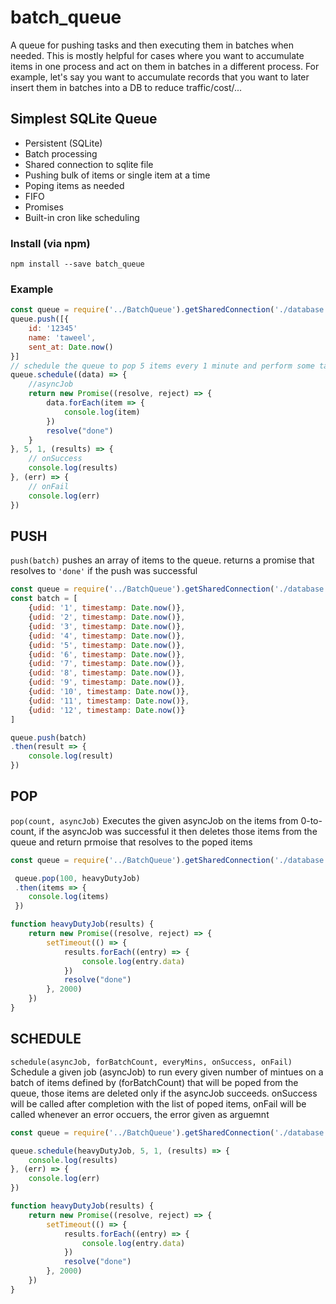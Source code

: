 # batch_queue
A queue for pushing tasks and then executing them in batches when needed. This is mostly helpful for cases where you want to accumulate items in one process and act on them in batches in a different process. For example, let's say you want to accumulate records that you want to later insert them in batches into a DB to reduce traffic/cost/... 

## Simplest SQLite Queue
* Persistent (SQLite) 
* Batch processing
* Shared connection to sqlite file
* Pushing bulk of items or single item at a time
* Poping items as needed
* FIFO
* Promises
* Built-in cron like scheduling

### Install (via npm)
`npm install --save batch_queue`

### Example
```javascript
const queue = require('../BatchQueue').getSharedConnection('./database.sqlite')
queue.push([{
	id: '12345'
	name: 'taweel',
	sent_at: Date.now()
}]
// schedule the queue to pop 5 items every 1 minute and perform some task on them
queue.schedule((data) => {
	//asyncJob
	return new Promise((resolve, reject) => {
		data.forEach(item => {
			console.log(item)
		})
		resolve("done")
	}
}, 5, 1, (results) => {
	// onSuccess
	console.log(results)
}, (err) => {
	// onFail
	console.log(err)
})
```

## PUSH
`push(batch)` pushes an array of items to the queue. returns a promise that resolves to `'done'` if the push was successful
```javascript
const queue = require('../BatchQueue').getSharedConnection('./database.sqlite')
const batch = [
	{udid: '1', timestamp: Date.now()},
	{udid: '2', timestamp: Date.now()},
	{udid: '3', timestamp: Date.now()},
	{udid: '4', timestamp: Date.now()},
	{udid: '5', timestamp: Date.now()},
	{udid: '6', timestamp: Date.now()},
	{udid: '7', timestamp: Date.now()},
	{udid: '8', timestamp: Date.now()},
	{udid: '9', timestamp: Date.now()},
	{udid: '10', timestamp: Date.now()},
	{udid: '11', timestamp: Date.now()},
	{udid: '12', timestamp: Date.now()}
]

queue.push(batch)
.then(result => {
	console.log(result)
})
```

## POP
`pop(count, asyncJob)` Executes the given asyncJob on the items from 0-to-count, if the asyncJob was successful it
then deletes those items from the queue and return prmoise that resolves to the poped items
```javascript
const queue = require('../BatchQueue').getSharedConnection('./database.sqlite')

 queue.pop(100, heavyDutyJob)
 .then(items => {
 	console.log(items)
 })

function heavyDutyJob(results) {
	return new Promise((resolve, reject) => {
		setTimeout(() => {
			results.forEach((entry) => {
				console.log(entry.data)
			})
			resolve("done")
		}, 2000)
	})
}
```

## SCHEDULE
`schedule(asyncJob, forBatchCount, everyMins, onSuccess, onFail)` Schedule a given job (asyncJob) to run every given number of
mintues on a batch of items defined by (forBatchCount) that will be poped from the queue, those items are deleted
only if the asyncJob succeeds. onSuccess will be called after completion with the list of poped items, onFail will be called
whenever an error occuers, the error given as arguemnt
```javascript
const queue = require('../BatchQueue').getSharedConnection('./database.sqlite')

queue.schedule(heavyDutyJob, 5, 1, (results) => {
	console.log(results)
}, (err) => {
	console.log(err)
})

function heavyDutyJob(results) {
	return new Promise((resolve, reject) => {
		setTimeout(() => {
			results.forEach((entry) => {
				console.log(entry.data)
			})
			resolve("done")
		}, 2000)
	})
}
```